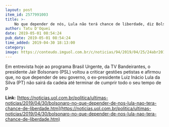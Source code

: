 ```yaml
---
layout: post
item_id: 2577991003
title: >-
    No que depender de nós, Lula não terá chance de liberdade, diz Bolsonaro
author: Tatu D'Oquei
date: 2019-05-01 08:54:24
pub_date: 2019-05-01 08:54:24
time_added: 2019-04-30 18:13:00
category: 
image: https://conteudo.imguol.com.br/c/noticias/94/2019/04/25/24abr2019---pronunciamento-do-presidente-da-republica-jair-bolsonaro-sobre-reforma-da-previdencia-1556202354930_v2_615x300.jpg
---
```


Em entrevista hoje ao programa Brasil Urgente, da TV Bandeirantes, o presidente Jair Bolsonaro (PSL) voltou a criticar gestões petistas e afirmou que, no que depender de seu governo, o ex-presidente Luiz Inácio Lula da Silva (PT) não sairá da cadeia até terminar de cumprir todo o seu tempo de p

**Link:** [https://noticias.uol.com.br/politica/ultimas-noticias/2019/04/30/bolsonaro-no-que-depender-de-nos-lula-nao-tera-chance-de-liberdade.htm](https://noticias.uol.com.br/politica/ultimas-noticias/2019/04/30/bolsonaro-no-que-depender-de-nos-lula-nao-tera-chance-de-liberdade.htm)

